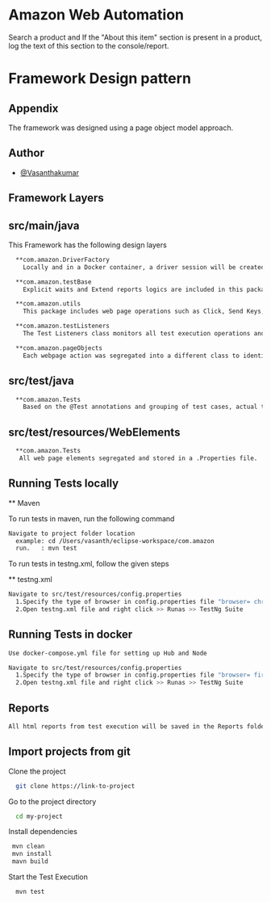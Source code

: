 
# Amazon Web Automation


Search a product and If the "About this item" section is present in a product, log the text of this section to the console/report.

# Framework Design pattern

## Appendix

The framework was designed using a page object model approach.

## Author

- [@Vasanthakumar](https://www.github.com/octokatherine)


## Framework Layers 
## src/main/java

This Framework has the following design layers

```bash
  **com.amazon.DriverFactory
    Locally and in a Docker container, a driver session will be created.
```

```bash
  **com.amazon.testBase
    Explicit waits and Extend reports logics are included in this package.
```

```bash
  **com.amazon.utils
    This package includes web page operations such as Click, Send Keys, getText, and some reused logics.
```

```bash
  **com.amazon.testListeners
    The Test Listeners class monitors all test execution operations and logs the output in Extent reports.

```

```bash
  **com.amazon.pageObjects
    Each webpage action was segregated into a different class to identify, resue idea.
```

## src/test/java
```bash
  **com.amazon.Tests
    Based on the @Test annotations and grouping of test cases, actual test execution will begin from this package.
```
## src/test/resources/WebElements

```bash
  **com.amazon.Tests
   All web page elements segregated and stored in a .Properties file.
```

## Running Tests locally
** Maven 

To run tests in maven, run the following command

```bash
Navigate to project folder location 
  example: cd /Users/vasanth/eclipse-workspace/com.amazon
  run.   : mvn test 
```


To run tests in testng.xml, follow the given steps


** testng.xml

```bash
Navigate to src/test/resources/config.properties
  1.Specify the type of browser in config.properties file "browser= chrome"
  2.Open testng.xml file and right click >> Runas >> TestNg Suite
```

## Running Tests in docker
```bash
Use docker-compose.yml file for setting up Hub and Node

Navigate to src/test/resources/config.properties
  1.Specify the type of browser in config.properties file "browser= firefox"
  2.Open testng.xml file and right click >> Runas >> TestNg Suite

```

## Reports
```bash
All html reports from test execution will be saved in the Reports folder.
```
## Import projects from git

Clone the project

```bash
  git clone https://link-to-project
```

Go to the project directory

```bash
  cd my-project
```

Install dependencies

```bash
 mvn clean
 mvn install
 mavn build
```

Start the Test Execution 

```bash
  mvn test
```

